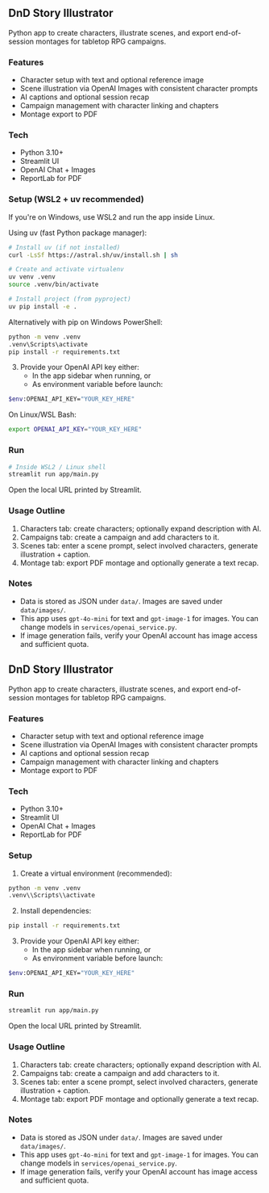 ## DnD Story Illustrator

Python app to create characters, illustrate scenes, and export end-of-session montages for tabletop RPG campaigns.

### Features
- Character setup with text and optional reference image
- Scene illustration via OpenAI Images with consistent character prompts
- AI captions and optional session recap
- Campaign management with character linking and chapters
- Montage export to PDF

### Tech
- Python 3.10+
- Streamlit UI
- OpenAI Chat + Images
- ReportLab for PDF

### Setup (WSL2 + uv recommended)
If you're on Windows, use WSL2 and run the app inside Linux.

Using uv (fast Python package manager):
```bash
# Install uv (if not installed)
curl -LsSf https://astral.sh/uv/install.sh | sh

# Create and activate virtualenv
uv venv .venv
source .venv/bin/activate

# Install project (from pyproject)
uv pip install -e .
```

Alternatively with pip on Windows PowerShell:
```bash
python -m venv .venv
.venv\Scripts\activate
pip install -r requirements.txt
```

3. Provide your OpenAI API key either:
   - In the app sidebar when running, or
   - As environment variable before launch:
```bash
$env:OPENAI_API_KEY="YOUR_KEY_HERE"
```

On Linux/WSL Bash:
```bash
export OPENAI_API_KEY="YOUR_KEY_HERE"
```

### Run
```bash
# Inside WSL2 / Linux shell
streamlit run app/main.py
```

Open the local URL printed by Streamlit.

### Usage Outline
1. Characters tab: create characters; optionally expand description with AI.
2. Campaigns tab: create a campaign and add characters to it.
3. Scenes tab: enter a scene prompt, select involved characters, generate illustration + caption.
4. Montage tab: export PDF montage and optionally generate a text recap.

### Notes
- Data is stored as JSON under `data/`. Images are saved under `data/images/`.
- This app uses `gpt-4o-mini` for text and `gpt-image-1` for images. You can change models in `services/openai_service.py`.
- If image generation fails, verify your OpenAI account has image access and sufficient quota.

## DnD Story Illustrator

Python app to create characters, illustrate scenes, and export end-of-session montages for tabletop RPG campaigns.

### Features
- Character setup with text and optional reference image
- Scene illustration via OpenAI Images with consistent character prompts
- AI captions and optional session recap
- Campaign management with character linking and chapters
- Montage export to PDF

### Tech
- Python 3.10+
- Streamlit UI
- OpenAI Chat + Images
- ReportLab for PDF

### Setup
1. Create a virtual environment (recommended):
```bash
python -m venv .venv
.venv\\Scripts\\activate
```
2. Install dependencies:
```bash
pip install -r requirements.txt
```
3. Provide your OpenAI API key either:
   - In the app sidebar when running, or
   - As environment variable before launch:
```bash
$env:OPENAI_API_KEY="YOUR_KEY_HERE"
```

### Run
```bash
streamlit run app/main.py
```

Open the local URL printed by Streamlit.

### Usage Outline
1. Characters tab: create characters; optionally expand description with AI.
2. Campaigns tab: create a campaign and add characters to it.
3. Scenes tab: enter a scene prompt, select involved characters, generate illustration + caption.
4. Montage tab: export PDF montage and optionally generate a text recap.

### Notes
- Data is stored as JSON under `data/`. Images are saved under `data/images/`.
- This app uses `gpt-4o-mini` for text and `gpt-image-1` for images. You can change models in `services/openai_service.py`.
- If image generation fails, verify your OpenAI account has image access and sufficient quota.


